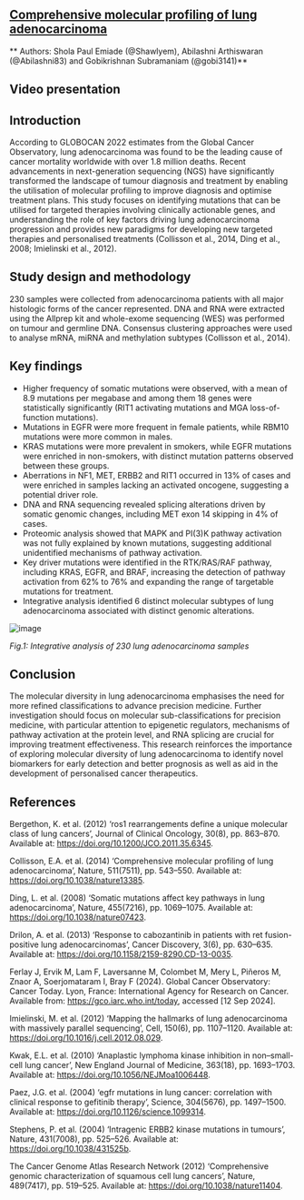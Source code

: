 ## [Comprehensive molecular profiling of lung adenocarcinoma](https://www.nature.com/articles/nature13385)

** Authors: Shola Paul Emiade (@Shawlyem), Abilashni Arthiswaran (@Abilashni83) and Gobikrishnan Subramaniam (@gobi3141)**

## Video presentation


## Introduction
According to GLOBOCAN 2022 estimates from the Global Cancer Observatory,  lung adenocarcinoma was found to be the leading cause of cancer mortality worldwide with over 1.8 million deaths. Recent advancements in next-generation sequencing (NGS) have significantly transformed the landscape of tumour diagnosis and treatment by enabling the utilisation of molecular profiling to improve diagnosis and optimise treatment plans. This study focuses on identifying mutations that can be utilised for targeted therapies involving clinically actionable genes, and understanding the role of key factors driving lung adenocarcinoma progression and provides new paradigms for developing new targeted therapies and personalised treatments (Collisson et al., 2014, Ding et al., 2008; Imielinski et al., 2012). 

## Study design and methodology
230 samples were collected from adenocarcinoma patients with all major histologic forms of the cancer represented. DNA and RNA were extracted using the Allprep kit and whole-exome sequencing (WES) was performed on tumour and germline DNA. Consensus clustering approaches were used to analyse mRNA, miRNA and methylation subtypes (Collisson et al., 2014).

## Key findings
- Higher frequency of somatic mutations were observed, with a mean of 8.9 mutations per megabase and among them 18 genes were statistically significantly (RIT1 activating mutations and MGA loss-of-function mutations).
- Mutations in EGFR were more frequent in female patients, while RBM10 mutations were more common in males. 
- KRAS mutations were more prevalent in smokers, while EGFR mutations were enriched in non-smokers, with distinct mutation patterns observed between these groups. 
- Aberrations in NF1, MET, ERBB2 and RIT1 occurred in 13% of cases and were enriched in samples lacking an activated oncogene, suggesting a potential driver role.
- DNA and RNA sequencing revealed splicing alterations driven by somatic genomic changes, including MET exon 14 skipping in 4% of cases.
- Proteomic analysis showed that MAPK and PI(3)K pathway activation was not fully explained by known mutations, suggesting additional unidentified mechanisms of pathway activation. 
- Key driver mutations were identified in the RTK/RAS/RAF pathway, including KRAS, EGFR, and BRAF, increasing the detection of pathway activation from 62% to 76% and expanding the range of targetable mutations for treatment.
- Integrative analysis identified 6 distinct molecular subtypes of lung adenocarcinoma associated with distinct genomic alterations.

![image](https://github.com/user-attachments/assets/30406995-9217-454a-a0c1-99174bf242ab)

*Fig.1: Integrative analysis of 230 lung adenocarcinoma samples*

## Conclusion
The molecular diversity in lung adenocarcinoma emphasises the need for more refined classifications to advance precision medicine. Further investigation should focus on molecular sub-classifications for precision medicine, with particular attention to epigenetic regulators,  mechanisms of pathway activation at the protein level, and RNA splicing are crucial for improving treatment effectiveness. This research reinforces the importance of exploring molecular diversity of lung adenocarcinoma to identify novel biomarkers for early detection and better prognosis as well as aid in the development of personalised cancer therapeutics.

## References
Bergethon, K. et al. (2012) ‘ros1 rearrangements define a unique molecular class of lung cancers’, Journal of Clinical Oncology, 30(8), pp. 863–870. Available at: https://doi.org/10.1200/JCO.2011.35.6345.

Collisson, E.A. et al. (2014) ‘Comprehensive molecular profiling of lung adenocarcinoma’, Nature, 511(7511), pp. 543–550. Available at: https://doi.org/10.1038/nature13385.

Ding, L. et al. (2008) ‘Somatic mutations affect key pathways in lung adenocarcinoma’, Nature, 455(7216), pp. 1069–1075. Available at: https://doi.org/10.1038/nature07423.

Drilon, A. et al. (2013) ‘Response to cabozantinib in patients with ret fusion-positive lung adenocarcinomas’, Cancer Discovery, 3(6), pp. 630–635. Available at: https://doi.org/10.1158/2159-8290.CD-13-0035.

Ferlay J, Ervik M, Lam F, Laversanne M, Colombet M, Mery L, Piñeros M, Znaor A, Soerjomataram I, Bray F (2024).
Global Cancer Observatory: Cancer Today. Lyon, France: International Agency for Research on Cancer. Available
from: https://gco.iarc.who.int/today, accessed [12 Sep 2024].

Imielinski, M. et al. (2012) ‘Mapping the hallmarks of lung adenocarcinoma with massively parallel sequencing’, Cell, 150(6), pp. 1107–1120. Available at: https://doi.org/10.1016/j.cell.2012.08.029.

Kwak, E.L. et al. (2010) ‘Anaplastic lymphoma kinase inhibition in non–small-cell lung cancer’, New England Journal of Medicine, 363(18), pp. 1693–1703. Available at: https://doi.org/10.1056/NEJMoa1006448.

Paez, J.G. et al. (2004) ‘egfr mutations in lung cancer: correlation with clinical response to gefitinib therapy’, Science, 304(5676), pp. 1497–1500. Available at: https://doi.org/10.1126/science.1099314.

Stephens, P. et al. (2004) ‘Intragenic ERBB2 kinase mutations in tumours’, Nature, 431(7008), pp. 525–526. Available at: https://doi.org/10.1038/431525b.

The Cancer Genome Atlas Research Network (2012) ‘Comprehensive genomic characterization of squamous cell lung cancers’, Nature, 489(7417), pp. 519–525. Available at: https://doi.org/10.1038/nature11404.
